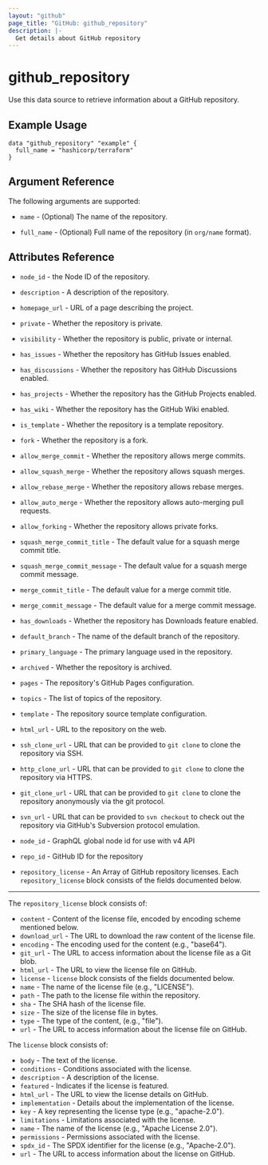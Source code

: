 ```yaml
---
layout: "github"
page_title: "GitHub: github_repository"
description: |-
  Get details about GitHub repository
---
```


# github_repository

Use this data source to retrieve information about a GitHub repository.

## Example Usage

```hcl
data "github_repository" "example" {
  full_name = "hashicorp/terraform"
}
```

## Argument Reference

The following arguments are supported:

* `name` - (Optional) The name of the repository.

* `full_name` - (Optional) Full name of the repository (in `org/name` format).

## Attributes Reference

* `node_id` - the Node ID of the repository.

* `description` - A description of the repository.

* `homepage_url` - URL of a page describing the project.

* `private` - Whether the repository is private.

* `visibility` - Whether the repository is public, private or internal.

* `has_issues` - Whether the repository has GitHub Issues enabled.

* `has_discussions` - Whether the repository has GitHub Discussions enabled.

* `has_projects` - Whether the repository has the GitHub Projects enabled.

* `has_wiki` - Whether the repository has the GitHub Wiki enabled.

* `is_template` - Whether the repository is a template repository.

* `fork` - Whether the repository is a fork.

* `allow_merge_commit` - Whether the repository allows merge commits.

* `allow_squash_merge` - Whether the repository allows squash merges.

* `allow_rebase_merge` - Whether the repository allows rebase merges.

* `allow_auto_merge` - Whether the repository allows auto-merging pull requests.

* `allow_forking` - Whether the repository allows private forks.

* `squash_merge_commit_title` - The default value for a squash merge commit title.

* `squash_merge_commit_message` - The default value for a squash merge commit message.

* `merge_commit_title` - The default value for a merge commit title.

* `merge_commit_message` - The default value for a merge commit message.

* `has_downloads` - Whether the repository has Downloads feature enabled.

* `default_branch` - The name of the default branch of the repository.

* `primary_language` - The primary language used in the repository.

* `archived` - Whether the repository is archived.

* `pages` - The repository's GitHub Pages configuration.

* `topics` - The list of topics of the repository.

* `template` - The repository source template configuration.

* `html_url` - URL to the repository on the web.

* `ssh_clone_url` - URL that can be provided to `git clone` to clone the repository via SSH.

* `http_clone_url` - URL that can be provided to `git clone` to clone the repository via HTTPS.

* `git_clone_url` - URL that can be provided to `git clone` to clone the repository anonymously via the git protocol.

* `svn_url` - URL that can be provided to `svn checkout` to check out the repository via GitHub's Subversion protocol emulation.

* `node_id` - GraphQL global node id for use with v4 API

* `repo_id` - GitHub ID for the repository

* `repository_license` - An Array of GitHub repository licenses. Each `repository_license` block consists of the fields documented below.

___

The `repository_license` block consists of:

* `content` - Content of the license file, encoded by encoding scheme mentioned below.
* `download_url` - The URL to download the raw content of the license file.
* `encoding` - The encoding used for the content (e.g., "base64").
* `git_url` - The URL to access information about the license file as a Git blob.
* `html_url` - The URL to view the license file on GitHub.
* `license` - `license` block consists of the fields documented below.
* `name` - The name of the license file (e.g., "LICENSE").
* `path` - The path to the license file within the repository.
* `sha` - The SHA hash of the license file.
* `size` - The size of the license file in bytes.
* `type` - The type of the content, (e.g., "file").
* `url` - The URL to access information about the license file on GitHub.

The `license` block consists of:

* `body` - The text of the license.
* `conditions` - Conditions associated with the license.
* `description` - A description of the license.
* `featured` - Indicates if the license is featured.
* `html_url` - The URL to view the license details on GitHub.
* `implementation` - Details about the implementation of the license.
* `key` - A key representing the license type (e.g., "apache-2.0").
* `limitations` - Limitations associated with the license.
* `name` - The name of the license (e.g., "Apache License 2.0").
* `permissions` - Permissions associated with the license.
* `spdx_id` - The SPDX identifier for the license (e.g., "Apache-2.0").
* `url` - The URL to access information about the license on GitHub.
